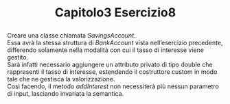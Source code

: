 # <p align=center> Capitolo3 Esercizio8 </p>

Creare una classe chiamata *SavingsAccount*. <br>
Essa avrà la stessa struttura di *BankAccount* vista nell’esercizio precedente, differendo
solamente nella modalità con cui il tasso di interesse viene gestito. <br>
Sarà infatti necessario aggiungere un attributo privato di tipo double
che rappresenti il tasso di interesse, estendendo il costruttore custom
in modo tale che ne gestisca la valorizzazione. <br>
Così facendo, il metodo *addInterest* non necessiterà più nessun parametro di input,
lasciando invariata la semantica.
